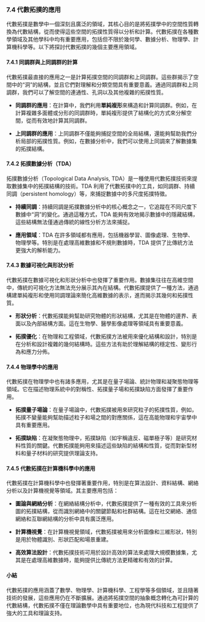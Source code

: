 ### 7.4 代數拓撲的應用

代數拓撲是數學中一個深刻且廣泛的領域，其核心目的是將拓撲學中的空間性質轉換為代數結構，從而使得這些空間的拓撲性質得以分析和計算。代數拓撲在各種數學領域及其他學科中均有重要應用，包括但不限於幾何學、數據分析、物理學、計算機科學等。以下將探討代數拓撲的幾個主要應用領域。

#### 7.4.1 同調群與上同調群的計算

代數拓撲最直接的應用之一是計算拓撲空間的同調群和上同調群。這些群揭示了空間中的“洞”的結構，並且它們對理解和分類空間具有重要意義。通過同調群和上同調群，我們可以了解空間的連通性、孔洞以及其他複雜的拓撲性質。

- **同調群的應用**：在計算中，我們利用**單純複形**來構造和計算同調群。例如，在計算複雜多面體或分形的同調群時，單純複形提供了結構化的方式來分解空間，從而有效地計算其同調群。
  
- **上同調群的應用**：上同調群不僅能夠捕捉空間的全局結構，還能夠幫助我們分析局部的拓撲性質。例如，在數據分析中，我們可以使用上同調來了解數據集的拓撲結構。

#### 7.4.2 拓撲數據分析（TDA）

拓撲數據分析（Topological Data Analysis, TDA）是一種使用代數拓撲技術來提取數據集中的拓撲結構的技術。TDA 利用了代數拓撲中的工具，如同調群、持續同調（persistent homology）等，來捕捉數據中的多尺度拓撲特徵。

- **持續同調**：持續同調是拓撲數據分析中的核心概念之一，它追蹤在不同尺度下數據中“洞”的變化。通過這種方式，TDA 能夠有效地揭示數據中的隱藏結構，這些結構無法僅通過傳統的線性分析方法來捕捉。
  
- **應用領域**：TDA 在許多領域都有應用，包括機器學習、圖像處理、生物學、物理學等。特別是在處理高維數據和不規則數據時，TDA 提供了比傳統方法更強大的解析能力。

#### 7.4.3 數據可視化與形狀分析

代數拓撲在數據可視化和形狀分析中也發揮了重要作用。數據集往往在高維空間中，傳統的可視化方法無法充分展示其內在結構。代數拓撲提供了一種方法，通過構建單純複形和使用同調理論來簡化高維數據的表示，進而揭示其幾何和拓撲性質。

- **形狀分析**：代數拓撲能夠幫助研究物體的形狀結構，尤其是在物體的邊界、表面以及內部結構方面。這在生物學、醫學影像處理等領域具有重要意義。
  
- **拓撲優化**：在物理和工程領域，代數拓撲方法被用來優化結構和設計，特別是在分析和設計複雜的幾何結構時。這些方法有助於理解結構的穩定性、變形行為和應力分佈。

#### 7.4.4 物理學中的應用

代數拓撲在物理學中也有諸多應用，尤其是在量子場論、統計物理和凝聚態物理等領域。它在描述物理系統中的對稱性、拓撲量子場和拓撲缺陷方面發揮了重要作用。

- **拓撲量子場論**：在量子場論中，代數拓撲被用來研究粒子的拓撲性質，例如，拓撲不變量能夠幫助描述粒子和場之間的對應關係，這在高能物理和宇宙學中具有重要應用。

- **拓撲缺陷**：在凝聚態物理中，拓撲缺陷（如宇稱違反、磁單極子等）是研究材料性質的關鍵。代數拓撲能夠用來描述這些缺陷的結構和性質，從而對新型材料和量子材料的研究提供理論支持。

#### 7.4.5 代數拓撲在計算機科學中的應用

代數拓撲在計算機科學中也發揮著重要作用，特別是在算法設計、資料結構、網絡分析以及計算機視覺等領域。其主要應用包括：

- **圖論與網絡分析**：在網絡結構分析中，代數拓撲提供了一種有效的工具來分析圖的拓撲結構，從而識別網絡中的關鍵節點和社群結構。這在社交網絡、通信網絡和互聯網結構的分析中具有廣泛應用。
  
- **計算機視覺**：在計算機視覺領域，代數拓撲被用來分析圖像和三維形狀，特別是用於物體識別、形狀匹配和場景重建。

- **高效算法設計**：代數拓撲技術可用於設計高效的算法來處理大規模數據集，尤其是在處理高維數據時，能夠提供比傳統方法更精確和有效的計算。

#### 小結

代數拓撲的應用涵蓋了數學、物理學、計算機科學、工程學等多個領域，並且隨著技術的發展，這些應用仍在不斷擴展。通過將拓撲空間的抽象概念轉化為可計算的代數結構，代數拓撲不僅在理論數學中具有重要地位，也為現代科技和工程提供了強大的工具和理論支持。